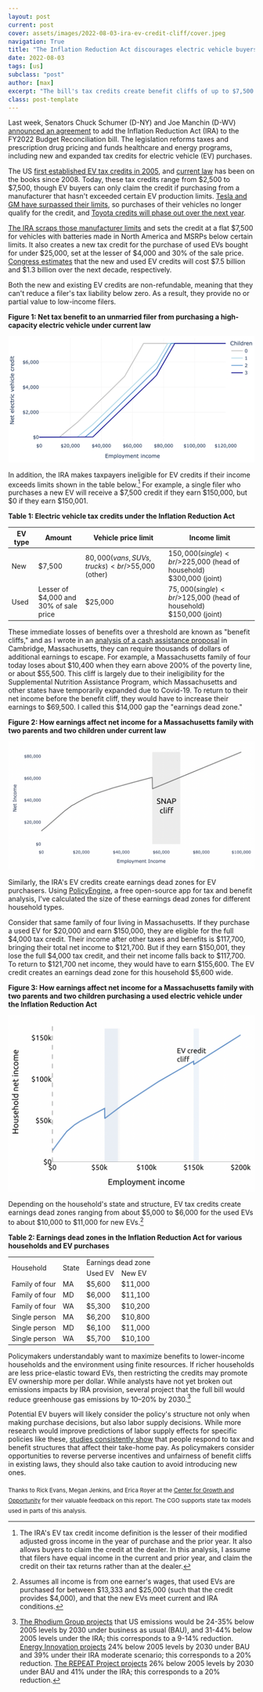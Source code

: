 ```yaml
---
layout: post
current: post
cover: assets/images/2022-08-03-ira-ev-credit-cliff/cover.jpeg
navigation: True
title: "The Inflation Reduction Act discourages electric vehicle buyers from working"
date: 2022-08-03
tags: [us]
subclass: "post"
author: [max]
excerpt: "The bill's tax credits create benefit cliffs of up to $7,500."
class: post-template
---
```

Last week, Senators Chuck Schumer (D-NY) and Joe Manchin (D-WV) [announced an agreement](https://www.democrats.senate.gov/newsroom/press-releases/senate-majority-leader-chuck-schumer-d-ny-and-sen-joe-manchin-d-wv-on-wednesday-announced-that-they-have-struck-a-long-awaited-deal-on-legislation-that-aims-to-reform-the-tax-code-fight-climate-change-and-cut-health-care-costs) to add the Inflation Reduction Act (IRA) to the FY2022 Budget Reconciliation bill. The legislation reforms taxes and prescription drug pricing and funds healthcare and energy programs, including new and expanded tax credits for electric vehicle (EV) purchases.

The US [first established EV tax credits in 2005](https://en.wikipedia.org/wiki/Energy_Policy_Act_of_2005), and [current law](https://www.law.cornell.edu/uscode/text/26/30D) has been on the books since 2008. Today, these tax credits range from $2,500 to $7,500, though EV buyers can only claim the credit if purchasing from a manufacturer that hasn't exceeded certain EV production limits. [Tesla and GM have surpassed their limits](https://www.cars.com/articles/which-electric-cars-are-still-eligible-for-the-7500-federal-tax-credit-429824/), so purchases of their vehicles no longer qualify for the credit, and [Toyota credits will phase out over the next year](https://electrek.co/2022/04/11/federal-tax-credits-will-soon-be-phased-out-for-toyota-ev-customers-in-the-us/).

[The IRA scraps those manufacturer limits](https://www.democrats.senate.gov/imo/media/doc/inflation_reduction_act_of_2022.pdf#page=366) and sets the credit at a flat $7,500 for vehicles with batteries made in North America and MSRPs below certain limits. It also creates a new tax credit for the purchase of used EVs bought for under $25,000, set at the lesser of $4,000 and 30% of the sale price. [Congress estimates](https://www.finance.senate.gov/imo/media/doc/7.29.22%20Estimate%20of%20Manchin%20Schumer%20agreement.pdf) that the new and used EV credits will cost $7.5 billion and $1.3 billion over the next decade, respectively.

Both the new and existing EV credits are non-refundable, meaning that they can't reduce a filer's tax liability below zero. As a result, they provide no or partial value to low-income filers.

**Figure 1: Net tax benefit to an unmarried filer from purchasing a high-capacity electric vehicle under current law**

![](assets/images/2022-08-03-ira-ev-credit-cliff/current.png)

In addition, the IRA makes taxpayers ineligible for EV credits if their income exceeds limits shown in the table below.[^1] For example, a single filer who purchases a new EV will receive a $7,500 credit if they earn $150,000, but $0 if they earn $150,001.

**Table 1: Electric vehicle tax credits under the Inflation Reduction Act**

| EV type | Amount                                 | Vehicle price limit                              | Income limit                                                    |
|---------|----------------------------------------|--------------------------------------------------|-----------------------------------------------------------------|
| New     | $7,500                                 | $80,000 (vans, SUVs, trucks)<br />$55,000 (other) | $150,000 (single)<br />$225,000 (head of household)<br />$300,000 (joint) |
| Used    | Lesser of $4,000 and<br />30% of sale price | $25,000                                          | $75,000 (single)<br />$125,000 (head of household)<br />$150,000 (joint)  |

These immediate losses of benefits over a threshold are known as "benefit cliffs," and as I wrote in an [analysis of a cash assistance proposal](https://www.thecgo.org/research/how-does-targeted-cash-assistance-affect-incentives-to-work/) in Cambridge, Massachusetts, they can require thousands of dollars of additional earnings to escape. For example, a Massachusetts family of four today loses about $10,400 when they earn above 200% of the poverty line, or about $55,500. This cliff is largely due to their ineligibility for the Supplemental Nutrition Assistance Program, which Massachusetts and other states have temporarily expanded due to Covid-19. To return to their net income before the benefit cliff, they would have to increase their earnings to $69,500. I called this $14,000 gap the "earnings dead zone."

**Figure 2: How earnings affect net income for a Massachusetts family with two parents and two children under current law**

![](assets/images/2022-08-03-ira-ev-credit-cliff/snap_cliff.png)

Similarly, the IRA's EV credits create earnings dead zones for EV purchasers. Using [PolicyEngine](https://policyengine.org), a free open-source app for tax and benefit analysis, I've calculated the size of these earnings dead zones for different household types.

Consider that same family of four living in Massachusetts. If they purchase a used EV for $20,000 and earn $150,000, they are eligible for the full $4,000 tax credit. Their income after other taxes and benefits is $117,700, bringing their total net income to $121,700. But if they earn $150,001, they lose the full $4,000 tax credit, and their net income falls back to $117,700. To return to $121,700 net income, they would have to earn $155,600. The EV credit creates an earnings dead zone for this household $5,600 wide.

**Figure 3: How earnings affect net income for a Massachusetts family with two parents and two children purchasing a used electric vehicle under the Inflation Reduction Act**

![](assets/images/2022-08-03-ira-ev-credit-cliff/ev_cliff.png)

Depending on the household's state and structure, EV tax credits create earnings dead zones ranging from about $5,000 to $6,000 for the used EVs to about $10,000 to $11,000 for new EVs.[^2]

**Table 2: Earnings dead zones in the Inflation Reduction Act for various households and EV purchases**

<table>
  <tr>
   <td rowspan="2" >Household
   </td>
   <td rowspan="2" >State
   </td>
   <td colspan="2" >Earnings dead zone
   </td>
  </tr>
  <tr>
   <td>Used EV
   </td>
   <td>New EV
   </td>
  </tr>
  <tr>
   <td>Family of four
   </td>
   <td>MA
   </td>
   <td>$5,600
   </td>
   <td>$11,000
   </td>
  </tr>
  <tr>
   <td>Family of four
   </td>
   <td>MD
   </td>
   <td>$6,000
   </td>
   <td>$11,100
   </td>
  </tr>
  <tr>
   <td>Family of four
   </td>
   <td>WA
   </td>
   <td>$5,300
   </td>
   <td>$10,200
   </td>
  </tr>
  <tr>
   <td>Single person
   </td>
   <td>MA
   </td>
   <td>$6,200
   </td>
   <td>$10,800
   </td>
  </tr>
  <tr>
   <td>Single person
   </td>
   <td>MD
   </td>
   <td>$6,100
   </td>
   <td>$11,000
   </td>
  </tr>
  <tr>
   <td>Single person
   </td>
   <td>WA
   </td>
   <td>$5,700
   </td>
   <td>$10,100
   </td>
  </tr>
</table>

Policymakers understandably want to maximize benefits to lower-income households and the environment using finite resources. If richer households are less price-elastic toward EVs, then restricting the credits may promote EV ownership more per dollar. While analysts have not yet broken out emissions impacts by IRA provision, several project that the full bill would reduce greenhouse gas emissions by 10–20% by 2030.[^3]

Potential EV buyers will likely consider the policy's structure not only when making purchase decisions, but also labor supply decisions. While more research would improve predictions of labor supply effects for specific policies like these, [studies consistently show](https://www.cbo.gov/sites/default/files/cbofiles/attachments/10-25-2012-Labor_Supply_and_Fiscal_Policy.pdf) that people respond to tax and benefit structures that affect their take-home pay. As policymakers consider opportunities to reverse perverse incentives and unfairness of benefit cliffs in existing laws, they should also take caution to avoid introducing new ones.

<sub>Thanks to Rick Evans, Megan Jenkins, and Erica Royer at the [Center for Growth and Opportunity](https://thecgo.org) for their valuable feedback on this report. The CGO supports state tax models used in parts of this analysis.</sub>

[^1]: The IRA's EV tax credit income definition is the lesser of their modified adjusted gross income in the year of purchase and the prior year. It also allows buyers to claim the credit at the dealer. In this analysis, I assume that filers have equal income in the current and prior year, and claim the credit on their tax returns rather than at the dealer.

[^2]: Assumes all income is from one earner's wages, that used EVs are purchased for between $13,333 and $25,000 (such that the credit provides $4,000), and that the new EVs meet current and IRA conditions.

[^3]: [The Rhodium Group projects](https://rhg.com/research/inflation-reduction-act/) that US emissions would be 24-35% below 2005 levels by 2030 under business as usual (BAU), and 31-44% below 2005 levels under the IRA; this corresponds to a 9-14% reduction. [Energy Innovation projects](https://energyinnovation.org/wp-content/uploads/2022/08/Modeling-the-Inflation-Reduction-Act-with-the-US-Energy-Policy-Simulator_8.1.22.pdf) 24% below 2005 levels by 2030 under BAU and 39% under their IRA moderate scenario; this corresponds to a 20% reduction. [The REPEAT Project projects](https://www.nytimes.com/interactive/2022/08/02/climate/manchin-deal-emissions-cuts.html) 26% below 2005 levels by 2030 under BAU and 41% under the IRA; this corresponds to a 20% reduction.
